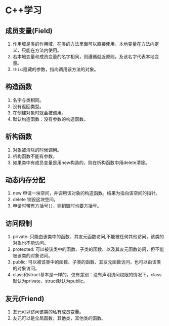 # C++学习

## 成员变量(Field)

1. 作用域是类的作用域，在类的方法里面可以直接使用。本地变量在方法内定义，只能在方法内使用。
2. 若本地变量和成员变量的名字相同，则遵循就近原则，及该名字代表本地变量。
3. `this`:隐藏的参数，指向调用该方法的对象。

## 构造函数

1. 名字与类相同。
2. 没有返回类型。
3. 在创建对象时就会被调用。
4. 默认构造函数：没有参数的构造函数。

## 析构函数

1. 对象被清除的时候调用。
2. 析构函数不能有参数。
3. 如果类中有成员变量是用new构造的，则在析构函数中用delete清除。

## 动态内存分配

1. new 申请一块空间，并调用该对象的构造函数。结果为指向该空间的指针。
2. delete 销毁这块空间。
3. 申请时带有方括号`[]`，则销毁时也要方括号。

## 访问限制

1. private: 只能由该类中的函数、其友元函数访问,不能被任何其他访问，该类的对象也不能访问。
2. protected: 可以被该类中的函数、子类的函数、以及其友元函数访问，但不能被该类的对象访问。
3. public: 可以被该类中的函数、子类的函数、其友元函数访问，也可以由该类的对象访问。
4. class和struct基本是一样的，仅有差别：没有声明访问权限的情况下，class默认为private，struct默认为public。

## 友元(Friend)

1. 友元可以访问该类的私有成员变量。
2. 友元可以是全局函数，其他类，其他类的函数。
